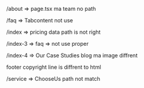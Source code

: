 /about => page.tsx  ma team no path 

/faq => Tabcontent not use 

/index => pricing data path is not right

/index-3 => faq => not use proper

/index-4 => Our Case Studies blog ma image diffrent

footer copyright line is diffrent to html 

/service  => ChooseUs  path not match